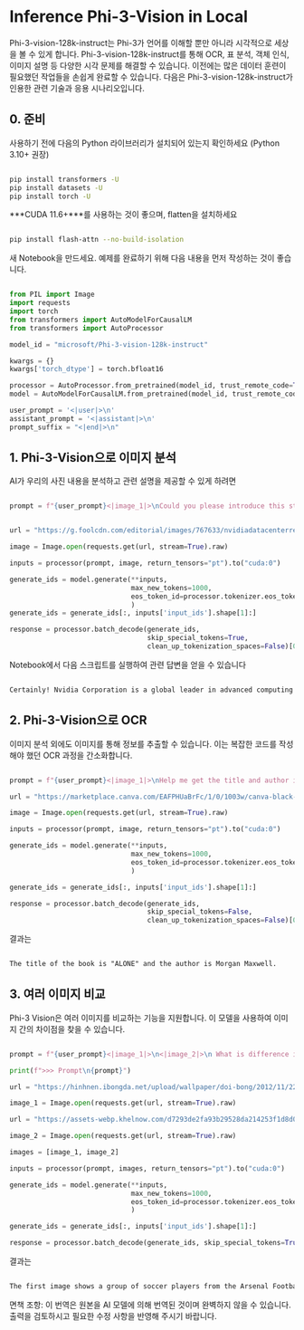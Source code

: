 # **Inference Phi-3-Vision in Local**

Phi-3-vision-128k-instruct는 Phi-3가 언어를 이해할 뿐만 아니라 시각적으로 세상을 볼 수 있게 합니다. Phi-3-vision-128k-instruct를 통해 OCR, 표 분석, 객체 인식, 이미지 설명 등 다양한 시각 문제를 해결할 수 있습니다. 이전에는 많은 데이터 훈련이 필요했던 작업들을 손쉽게 완료할 수 있습니다. 다음은 Phi-3-vision-128k-instruct가 인용한 관련 기술과 응용 시나리오입니다.

## **0. 준비**

사용하기 전에 다음의 Python 라이브러리가 설치되어 있는지 확인하세요 (Python 3.10+ 권장)


```bash

pip install transformers -U
pip install datasets -U
pip install torch -U

```

***CUDA 11.6+***를 사용하는 것이 좋으며, flatten을 설치하세요


```bash

pip install flash-attn --no-build-isolation

```

새 Notebook을 만드세요. 예제를 완료하기 위해 다음 내용을 먼저 작성하는 것이 좋습니다.


```python

from PIL import Image
import requests
import torch
from transformers import AutoModelForCausalLM
from transformers import AutoProcessor

model_id = "microsoft/Phi-3-vision-128k-instruct"

kwargs = {}
kwargs['torch_dtype'] = torch.bfloat16

processor = AutoProcessor.from_pretrained(model_id, trust_remote_code=True)
model = AutoModelForCausalLM.from_pretrained(model_id, trust_remote_code=True, torch_dtype="auto").cuda()

user_prompt = '<|user|>\n'
assistant_prompt = '<|assistant|>\n'
prompt_suffix = "<|end|>\n"

```

## **1. Phi-3-Vision으로 이미지 분석**

AI가 우리의 사진 내용을 분석하고 관련 설명을 제공할 수 있게 하려면


```python

prompt = f"{user_prompt}<|image_1|>\nCould you please introduce this stock to me?{prompt_suffix}{assistant_prompt}"


url = "https://g.foolcdn.com/editorial/images/767633/nvidiadatacenterrevenuefy2017tofy2024.png"

image = Image.open(requests.get(url, stream=True).raw)

inputs = processor(prompt, image, return_tensors="pt").to("cuda:0")

generate_ids = model.generate(**inputs, 
                              max_new_tokens=1000,
                              eos_token_id=processor.tokenizer.eos_token_id,
                              )
generate_ids = generate_ids[:, inputs['input_ids'].shape[1]:]

response = processor.batch_decode(generate_ids, 
                                  skip_special_tokens=True, 
                                  clean_up_tokenization_spaces=False)[0]

```

Notebook에서 다음 스크립트를 실행하여 관련 답변을 얻을 수 있습니다


```txt

Certainly! Nvidia Corporation is a global leader in advanced computing and artificial intelligence (AI). The company designs and develops graphics processing units (GPUs), which are specialized hardware accelerators used to process and render images and video. Nvidia's GPUs are widely used in professional visualization, data centers, and gaming. The company also provides software and services to enhance the capabilities of its GPUs. Nvidia's innovative technologies have applications in various industries, including automotive, healthcare, and entertainment. The company's stock is publicly traded and can be found on major stock exchanges.

```

## **2. Phi-3-Vision으로 OCR**

이미지 분석 외에도 이미지를 통해 정보를 추출할 수 있습니다. 이는 복잡한 코드를 작성해야 했던 OCR 과정을 간소화합니다.


```python

prompt = f"{user_prompt}<|image_1|>\nHelp me get the title and author information of this book?{prompt_suffix}{assistant_prompt}"

url = "https://marketplace.canva.com/EAFPHUaBrFc/1/0/1003w/canva-black-and-white-modern-alone-story-book-cover-QHBKwQnsgzs.jpg"

image = Image.open(requests.get(url, stream=True).raw)

inputs = processor(prompt, image, return_tensors="pt").to("cuda:0")

generate_ids = model.generate(**inputs, 
                              max_new_tokens=1000,
                              eos_token_id=processor.tokenizer.eos_token_id,
                              )

generate_ids = generate_ids[:, inputs['input_ids'].shape[1]:]

response = processor.batch_decode(generate_ids, 
                                  skip_special_tokens=False, 
                                  clean_up_tokenization_spaces=False)[0]

```

결과는


```txt

The title of the book is "ALONE" and the author is Morgan Maxwell.

```

## **3. 여러 이미지 비교**

Phi-3 Vision은 여러 이미지를 비교하는 기능을 지원합니다. 이 모델을 사용하여 이미지 간의 차이점을 찾을 수 있습니다.


```python

prompt = f"{user_prompt}<|image_1|>\n<|image_2|>\n What is difference in this two images?{prompt_suffix}{assistant_prompt}"

print(f">>> Prompt\n{prompt}")

url = "https://hinhnen.ibongda.net/upload/wallpaper/doi-bong/2012/11/22/arsenal-wallpaper-free.jpg"

image_1 = Image.open(requests.get(url, stream=True).raw)

url = "https://assets-webp.khelnow.com/d7293de2fa93b29528da214253f1d8d0/news/uploads/2021/07/Arsenal-1024x576.jpg.webp"

image_2 = Image.open(requests.get(url, stream=True).raw)

images = [image_1, image_2]

inputs = processor(prompt, images, return_tensors="pt").to("cuda:0")

generate_ids = model.generate(**inputs, 
                              max_new_tokens=1000,
                              eos_token_id=processor.tokenizer.eos_token_id,
                              )

generate_ids = generate_ids[:, inputs['input_ids'].shape[1]:]

response = processor.batch_decode(generate_ids, skip_special_tokens=True, clean_up_tokenization_spaces=False)[0]

```

결과는


```txt

The first image shows a group of soccer players from the Arsenal Football Club posing for a team photo with their trophies, while the second image shows a group of soccer players from the Arsenal Football Club celebrating a victory with a large crowd of fans in the background. The difference between the two images is the context in which the photos were taken, with the first image focusing on the team and their trophies, and the second image capturing a moment of celebration and victory.

```

면책 조항: 이 번역은 원본을 AI 모델에 의해 번역된 것이며 완벽하지 않을 수 있습니다. 
출력을 검토하시고 필요한 수정 사항을 반영해 주시기 바랍니다.